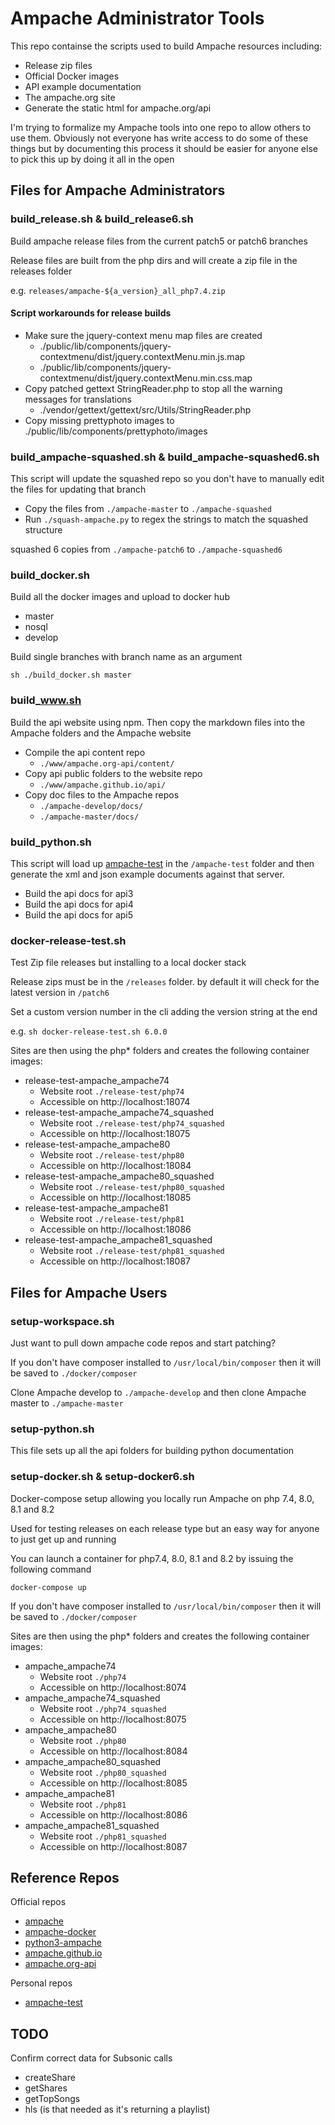 # Ampache Administrator Tools

This repo containse the scripts used to build Ampache resources including:

* Release zip files
* Official Docker images
* API example documentation
* The ampache.org site
* Generate the static html for ampache.org/api

I'm trying to formalize my Ampache tools into one repo to allow others to use them.
Obviously not everyone has write access to do some of these things but by documenting
this process it should be easier for anyone else to pick this up by doing it all in the open

## Files for Ampache Administrators

### build_release.sh & build_release6.sh

Build ampache release files from the current patch5 or patch6 branches

Release files are built from the php dirs and will create a zip file in the releases folder

e.g. `releases/ampache-${a_version}_all_php7.4.zip`

#### Script workarounds for release builds

* Make sure the jquery-context menu map files are created
  * ./public/lib/components/jquery-contextmenu/dist/jquery.contextMenu.min.js.map
  * ./public/lib/components/jquery-contextmenu/dist/jquery.contextMenu.min.css.map
* Copy patched gettext StringReader.php to stop all the warning messages for translations
  * ./vendor/gettext/gettext/src/Utils/StringReader.php
* Copy missing prettyphoto images to ./public/lib/components/prettyphoto/images

### build_ampache-squashed.sh & build_ampache-squashed6.sh

This script will update the squashed repo so you don't have to manually edit the files for updating that branch

* Copy the files from `./ampache-master` to `./ampache-squashed`
* Run `./squash-ampache.py` to regex the strings to match the squashed structure

squashed 6 copies from `./ampache-patch6` to `./ampache-squashed6`

### build_docker.sh

Build all the docker images and upload to docker hub

* master
* nosql
* develop

Build single branches with branch name as an argument

```
sh ./build_docker.sh master
```

### build_www.sh

Build the api website using npm.
 Then copy the markdown files into the Ampache folders and the Ampache website

* Compile the api content repo
  * `./www/ampache.org-api/content/`
* Copy api public folders to the website repo
  * `./www/ampache.github.io/api/`
* Copy doc files to the Ampache repos
  * `./ampache-develop/docs/`
  * `./ampache-master/docs/`

### build_python.sh

This script will load up [ampache-test](https://github.com/lachlan-00/ampache-test) in the `/ampache-test` folder
and then generate the xml and json example documents against that server.

* Build the api docs for api3
* Build the api docs for api4
* Build the api docs for api5

### docker-release-test.sh

Test Zip file releases but installing to a local docker stack

Release zips must be in the `/releases` folder. by default it will check for the latest version in `/patch6`

Set a custom version number in the cli adding the version string at the end

e.g. `sh docker-release-test.sh 6.0.0`

Sites are then using the php* folders and creates the following container images:

* release-test-ampache_ampache74
  * Website root `./release-test/php74`
  * Accessible on http://localhost:18074
* release-test-ampache_ampache74_squashed
  * Website root `./release-test/php74_squashed`
  * Accessible on http://localhost:18075
* release-test-ampache_ampache80
  * Website root `./release-test/php80`
  * Accessible on http://localhost:18084
* release-test-ampache_ampache80_squashed
  * Website root `./release-test/php80_squashed`
  * Accessible on http://localhost:18085
* release-test-ampache_ampache81
  * Website root `./release-test/php81`
  * Accessible on http://localhost:18086
* release-test-ampache_ampache81_squashed
  * Website root `./release-test/php81_squashed`
  * Accessible on http://localhost:18087

## Files for Ampache Users

### setup-workspace.sh

Just want to pull down ampache code repos and start patching?

If you don't have composer installed to `/usr/local/bin/composer` then it will be saved to `./docker/composer`

Clone Ampache develop to `./ampache-develop` and then clone Ampache master to `./ampache-master`

### setup-python.sh

This file sets up all the api folders for building python documentation

### setup-docker.sh & setup-docker6.sh

Docker-compose setup allowing you locally run Ampache on php 7.4, 8.0, 8.1 and 8.2

Used for testing releases on each release type but an easy way for anyone to just get up and running

You can launch a container for php7.4, 8.0, 8.1 and 8.2 by issuing the following command

```
docker-compose up
```

If you don't have composer installed to `/usr/local/bin/composer` then it will be saved to `./docker/composer`

Sites are then using the php* folders and creates the following container images:

* ampache_ampache74
  * Website root `./php74`
  * Accessible on http://localhost:8074
* ampache_ampache74_squashed
  * Website root `./php74_squashed`
  * Accessible on http://localhost:8075
* ampache_ampache80
  * Website root `./php80`
  * Accessible on http://localhost:8084
* ampache_ampache80_squashed
  * Website root `./php80_squashed`
  * Accessible on http://localhost:8085
* ampache_ampache81
  * Website root `./php81`
  * Accessible on http://localhost:8086
* ampache_ampache81_squashed
  * Website root `./php81_squashed`
  * Accessible on http://localhost:8087

## Reference Repos

Official repos

* [ampache](https://github.com/ampache/ampache)
* [ampache-docker](https://github.com/ampache/ampache-docker)
* [python3-ampache](https://github.com/ampache/python3-ampache)
* [ampache.github.io](https://github.com/ampache/ampache.github.io)
* [ampache.org-api](https://github.com/ampache/ampache.org-api)

Personal repos

* [ampache-test](https://github.com/lachlan-00/ampache-test)

## TODO

Confirm correct data for Subsonic calls

* createShare
* getShares
* getTopSongs
* hls (is that needed as it's returning a playlist)
